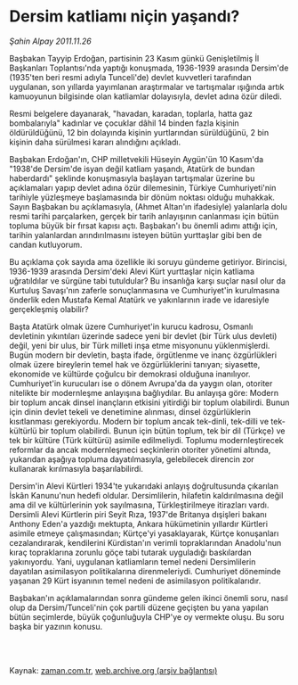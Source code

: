 # Dersim katliamı niçin yaşandı?

*Şahin Alpay 2011.11.26*

<td class="columnist-detail">
<p>Başbakan Tayyip Erdoğan, partisinin 23 Kasım günkü Genişletilmiş İl Başkanları Toplantısı'nda yaptığı konuşmada, 1936-1939 arasında Dersim'de (1935'ten beri resmi adıyla Tunceli'de) devlet kuvvetleri tarafından uygulanan, son yıllarda yayımlanan araştırmalar ve tartışmalar ışığında artık kamuoyunun bilgisinde olan katliamlar dolayısıyla, devlet adına özür diledi.</p>
<p>
<div id="haberMetinDiv">
<p>Resmi belgelere dayanarak, "havadan, karadan, toplarla, hatta gaz bombalarıyla" kadınlar ve çocuklar dâhil 14 binden fazla kişinin öldürüldüğünü, 12 bin dolayında kişinin yurtlarından sürüldüğünü, 2 bin kişinin daha sürülmesi kararı alındığını açıkladı.
<p>Başbakan Erdoğan'ın, CHP milletvekili Hüseyin Aygün'ün 10 Kasım'da "1938'de Dersim'de isyan değil katliam yaşandı, Atatürk de bundan haberdardı" şeklinde konuşmasıyla başlayan tartışmalar üzerine bu açıklamaları yapıp devlet adına özür dilemesinin, Türkiye Cumhuriyeti'nin tarihiyle yüzleşmeye başlamasında bir dönüm noktası olduğu muhakkak. Sayın Başbakan bu açıklamasıyla, (Ahmet Altan'ın ifadesiyle) yalanlarla dolu resmi tarihi parçalarken, gerçek bir tarih anlayışının canlanması için bütün topluma büyük bir fırsat kapısı açtı. Başbakan'ı bu önemli adımı attığı için, tarihin yalanlardan arındırılmasını isteyen bütün yurttaşlar gibi ben de candan kutluyorum.
<p>Bu açıklama çok sayıda ama özellikle iki soruyu gündeme getiriyor. Birincisi, 1936-1939 arasında Dersim'deki Alevi Kürt yurttaşlar niçin katliama uğratıldılar ve sürgüne tabi tutuldular? Bu insanlığa karşı suçlar nasıl olur da Kurtuluş Savaşı'nın zaferle sonuçlanmasına ve Cumhuriyet'in kurulmasına önderlik eden Mustafa Kemal Atatürk ve yakınlarının irade ve idaresiyle gerçekleşmiş olabilir?
<p>Başta Atatürk olmak üzere Cumhuriyet'in kurucu kadrosu, Osmanlı devletinin yıkıntıları üzerinde sadece yeni bir devlet (bir Türk ulus devleti) değil, yeni bir ulus, bir Türk milleti inşa etme misyonunu yüklenmişlerdi. Bugün modern bir devletin, başta ifade, örgütlenme ve inanç özgürlükleri olmak üzere bireylerin temel hak ve özgürlüklerini tanıyan; siyasette, ekonomide ve kültürde çoğulcu bir demokrasi olduğuna inanılıyor. Cumhuriyet'in kurucuları ise o dönem Avrupa'da da yaygın olan, otoriter nitelikte bir modernleşme anlayışına bağlıydılar. Bu anlayışa göre: Modern bir toplum ancak dinsel inançların etkisini yitirdiği bir toplum olabilirdi. Bunun için dinin devlet tekeli ve denetimine alınması, dinsel özgürlüklerin kısıtlanması gerekiyordu. Modern bir toplum ancak tek-dinli, tek-dilli ve tek-kültürlü bir toplum olabilirdi. Bunun için bütün toplum, tek bir dil (Türkçe) ve tek bir kültüre (Türk kültürü) asimile edilmeliydi. Toplumu modernleştirecek reformlar da ancak modernleşmeci seçkinlerin otoriter yönetimi altında, yukarıdan aşağıya topluma dayatılmasıyla, gelebilecek direncin zor kullanarak kırılmasıyla başarılabilirdi.
<p>Dersim'in Alevi Kürtleri 1934'te yukarıdaki anlayış doğrultusunda çıkarılan İskân Kanunu'nun hedefi oldular. Dersimlilerin, hilafetin kaldırılmasına değil ama dil ve kültürlerinin yok sayılmasına, Türkleştirilmeye itirazları vardı. Dersimli Alevi Kürtlerin piri Seyit Rıza, 1937'de Britanya dışişleri bakanı Anthony Eden'a yazdığı mektupta, Ankara hükümetinin yıllardır Kürtleri asimile etmeye çalışmasından; Kürtçe'yi yasaklayarak, Kürtçe konuşanları cezalandırarak, kendilerini Kürdistan'ın verimli topraklarından Anadolu'nun kıraç topraklarına zorunlu göçe tabi tutarak uyguladığı baskılardan yakınıyordu. Yani, uygulanan katliamların temel nedeni Dersimlilerin dayatılan asimilasyon politikalarına direnmeleriydi. Cumhuriyet döneminde yaşanan 29 Kürt isyanının temel nedeni de asimilasyon politikalarıdır.
<p>Başbakan'ın açıklamalarından sonra gündeme gelen ikinci önemli soru, nasıl olup da Dersim/Tunceli'nin çok partili düzene geçişten bu yana yapılan bütün seçimlerde, büyük çoğunluğuyla CHP'ye oy vermekte oluşu. Bu soru başka bir yazının konusu. </p></p></p></p></p></p></div>
</p>


<p><br>
		 </br></p></td>

Kaynak: [zaman.com.tr](http://zaman.com.tr/yazar.do?yazino=1206485), [web.archive.org (arşiv bağlantısı)](http://web.archive.org/web/20111130200626/http://www.zaman.com.tr:80/yazar.do?yazino=1206485)
